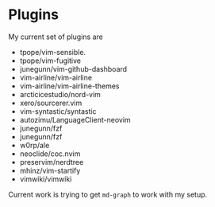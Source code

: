 # Plugins

My current set of plugins are
  - tpope/vim-sensible.
  - tpope/vim-fugitive
  - junegunn/vim-github-dashboard
  - vim-airline/vim-airline
  - vim-airline/vim-airline-themes
  - arcticicestudio/nord-vim
  - xero/sourcerer.vim
  - vim-syntastic/syntastic
  - autozimu/LanguageClient-neovim
  - junegunn/fzf 
  - junegunn/fzf
  - w0rp/ale
  - neoclide/coc.nvim
  - preservim/nerdtree
  - mhinz/vim-startify
  - vimwiki/vimwiki

Current work is trying to get `md-graph` to work with my setup. 
